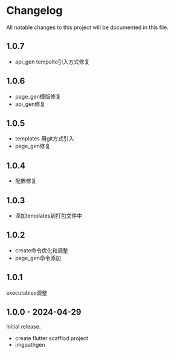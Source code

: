 # Changelog

All notable changes to this project will be documented in this file.

## 1.0.7

- api_gen tempalte引入方式修复

## 1.0.6

- page_gen模版修复
- api_gen修复

## 1.0.5

- templates 用git方式引入
- page_gen修复

## 1.0.4

- 配置修复

## 1.0.3

- 添加templates到打包文件中

## 1.0.2

- create命令优化和调整
- page_gen命令添加

## 1.0.1

executables调整

## 1.0.0 - 2024-04-29

Initial release.

- create flutter scafflod project
- imgpathgen

